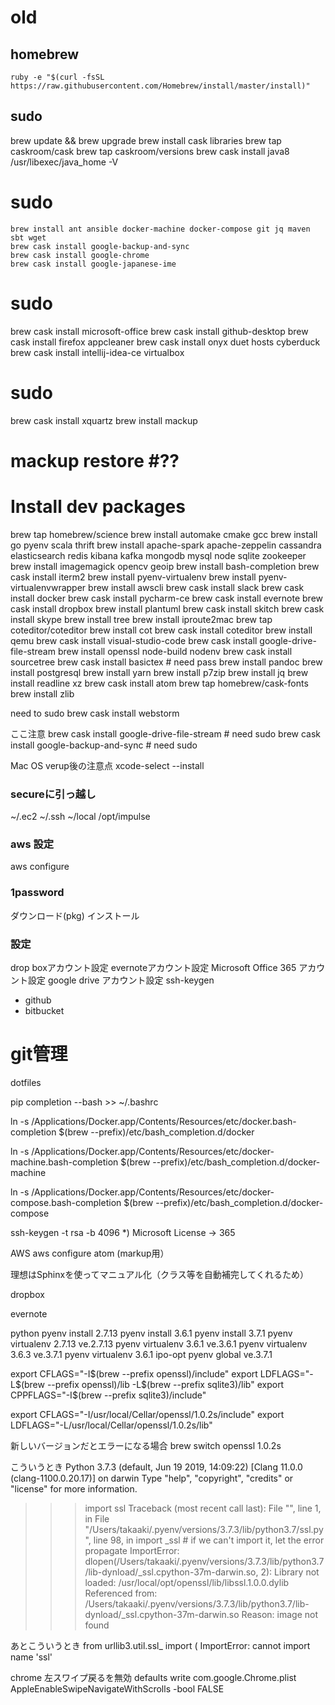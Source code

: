 # old

## homebrew

```
ruby -e "$(curl -fsSL https://raw.githubusercontent.com/Homebrew/install/master/install)"
```

## sudo

brew update && brew upgrade
brew install cask libraries
brew tap caskroom/cask
brew tap caskroom/versions
brew cask install java8
/usr/libexec/java_home -V

# sudo

```
brew install ant ansible docker-machine docker-compose git jq maven sbt wget
brew cask install google-backup-and-sync
brew cask install google-chrome
brew cask install google-japanese-ime
```

# sudo
brew cask install microsoft-office
brew cask install github-desktop
brew cask install firefox appcleaner
brew cask install onyx duet hosts cyberduck
brew cask install intellij-idea-ce virtualbox
# sudo
brew cask install xquartz
brew install mackup
# mackup restore #??
# Install dev packages
brew tap homebrew/science
brew install automake cmake gcc
brew install go pyenv scala thrift
brew install apache-spark apache-zeppelin cassandra elasticsearch redis kibana kafka mongodb 
mysql node sqlite zookeeper
brew install imagemagick opencv geoip
brew install bash-completion
brew cask install iterm2
brew install pyenv-virtualenv
brew install pyenv-virtualenvwrapper
brew install awscli
brew cask install slack
brew cask install docker
brew cask install pycharm-ce
brew cask install evernote
brew cask install dropbox
brew install plantuml
brew cask install skitch
brew cask install skype
brew install tree
brew install iproute2mac
brew tap coteditor/coteditor
brew install cot
brew cask install coteditor
brew install qemu
brew cask install visual-studio-code
brew cask install google-drive-file-stream
brew install openssl node-build nodenv
brew cask install sourcetree
brew cask install basictex # need pass
brew install pandoc
brew install postgresql
brew install yarn
brew install p7zip
brew install jq
brew install readline xz
brew cask install atom
brew tap homebrew/cask-fonts
brew install zlib

need to sudo
brew cask install webstorm

ここ注意
brew cask install google-drive-file-stream # need sudo
brew cask install google-backup-and-sync # need sudo

Mac OS verup後の注意点
xcode-select --install

### secureに引っ越し
~/.ec2
~/.ssh
~/local
/opt/impulse

### aws 設定
aws configure

### 1password
ダウンロード(pkg)
インストール

### 設定
drop boxアカウント設定
evernoteアカウント設定
Microsoft Office 365 アカウント設定
google drive アカウント設定
ssh-keygen
* github
* bitbucket

# git管理
dotfiles

pip completion --bash >> ~/.bashrc

ln -s /Applications/Docker.app/Contents/Resources/etc/docker.bash-completion $(brew --prefix)/etc/bash_completion.d/docker

ln -s /Applications/Docker.app/Contents/Resources/etc/docker-machine.bash-completion $(brew --prefix)/etc/bash_completion.d/docker-machine

ln -s /Applications/Docker.app/Contents/Resources/etc/docker-compose.bash-completion $(brew --prefix)/etc/bash_completion.d/docker-compose



ssh-keygen -t rsa -b 4096
*) Microsoft License -> 365

AWS
aws configure
atom
(markup用）

理想はSphinxを使ってマニュアル化（クラス等を自動補完してくれるため）



dropbox

evernote


python
pyenv install 2.7.13
pyenv install 3.6.1
pyenv install 3.7.1
pyenv virtualenv 2.7.13 ve.2.7.13
pyenv virtualenv 3.6.1 ve.3.6.1
pyenv virtualenv 3.6.3 ve.3.7.1
pyenv virtualenv 3.6.1 ipo-opt
pyenv global ve.3.7.1

export CFLAGS="-I$(brew --prefix openssl)/include"
export LDFLAGS="-L$(brew --prefix openssl)/lib -L$(brew --prefix sqlite3)/lib"
export CPPFLAGS="-I$(brew --prefix sqlite3)/include"


export CFLAGS="-I/usr/local/Cellar/openssl/1.0.2s/include"
export LDFLAGS="-L/usr/local/Cellar/openssl/1.0.2s/lib"



新しいバージョンだとエラーになる場合
brew switch openssl 1.0.2s

こういうとき
Python 3.7.3 (default, Jun 19 2019, 14:09:22)
[Clang 11.0.0 (clang-1100.0.20.17)] on darwin
Type "help", "copyright", "credits" or "license" for more information.
>>> import ssl
Traceback (most recent call last):
  File "<stdin>", line 1, in <module>
  File "/Users/takaaki/.pyenv/versions/3.7.3/lib/python3.7/ssl.py", line 98, in <module>
    import _ssl             # if we can't import it, let the error propagate
ImportError: dlopen(/Users/takaaki/.pyenv/versions/3.7.3/lib/python3.7/lib-dynload/_ssl.cpython-37m-darwin.so, 2): Library not loaded: /usr/local/opt/openssl/lib/libssl.1.0.0.dylib
  Referenced from: /Users/takaaki/.pyenv/versions/3.7.3/lib/python3.7/lib-dynload/_ssl.cpython-37m-darwin.so
  Reason: image not found

あとこういうとき
from urllib3.util.ssl_ import (
ImportError: cannot import name 'ssl'


chrome 左スワイプ戻るを無効
defaults write com.google.Chrome.plist AppleEnableSwipeNavigateWithScrolls -bool FALSE


